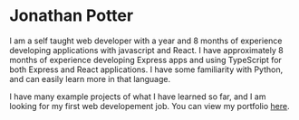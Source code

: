 # Jonathan Potter

I am a self taught web developer with a year and 8 months of experience developing applications with javascript and React.  I have approximately 8 months of experience developing Express apps and using TypeScript for both Express and React applications.  I have some familiarity with Python, and can easily learn more in that language.

I have many example projects of what I have learned so far, and I am looking for my first web developement job. You can view my portfolio [here](https://portfolio-next-snowy-omega.vercel.app/).

<!---
JonathanDPotter/JonathanDPotter is a ✨ special ✨ repository because its `README.md` (this file) appears on your GitHub profile.
You can click the Preview link to take a look at your changes.
--->

